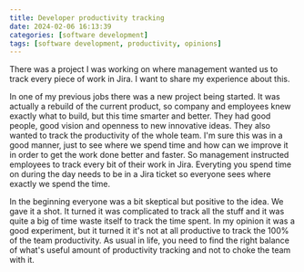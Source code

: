 ```yaml
---
title: Developer productivity tracking
date: 2024-02-06 16:13:39
categories: [software development]
tags: [software development, productivity, opinions]
---
```

There was a project I was working on where management wanted us to track every piece of work in Jira. I want to share my experience about this.
<!--more-->
In one of my previous jobs there was a new project being started. It was actually a rebuild of the current product, so company and employees knew exactly what to build, but this time smarter and better. They had good people, good vision and openness to new innovative ideas. They also wanted to track the productivity of the whole team. I'm sure this was in a good manner, just to see where we spend time and how can we improve it in order to get the work done better and faster. So management instructed employees to track every bit of their work in Jira. Everyting you spend time on during the day needs to be in a Jira ticket so everyone sees where exactly we spend the time.

In the beginning everyone was a bit skeptical but positive to the idea. We gave it a shot. It turned it was complicated to track all the stuff and it was quite a big of time waste itself to track the time spent. In my opinion it was a good experiment, but it turned it it's not at all productive to track the 100% of the team productivity. As usual in life, you need to find the right balance of what's useful amount of productivity tracking and not to choke the team with it.